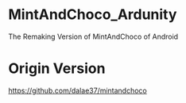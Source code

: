 # MintAndChoco_Ardunity
The Remaking Version of MintAndChoco of Android

# Origin Version
https://github.com/dalae37/mintandchoco